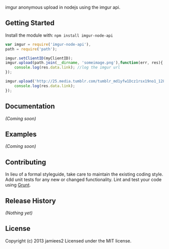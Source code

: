 imgur anonymous upload in nodejs using the imgur api.

## Getting Started
Install the module with: `npm install imgur-node-api`

```javascript
var imgur = require('imgur-node-api'),
path = require('path');

imgur.setClientID(myClientID);
imgur.upload(path.join(__dirname, 'someimage.png'),function(err, res){
	console.log(res.data.link); //log the imgur url
});

imgur.upload('http://25.media.tumblr.com/tumblr_md1yfw1Dcz1rsx19no1_1280.png',function(err,res){
	console.log(res.data.link);
});
```

## Documentation
_(Coming soon)_

## Examples
_(Coming soon)_

## Contributing
In lieu of a formal styleguide, take care to maintain the existing coding style. Add unit tests for any new or changed functionality. Lint and test your code using [Grunt](http://gruntjs.com/).

## Release History
_(Nothing yet)_

## License
Copyright (c) 2013 jamiees2
Licensed under the MIT license.
